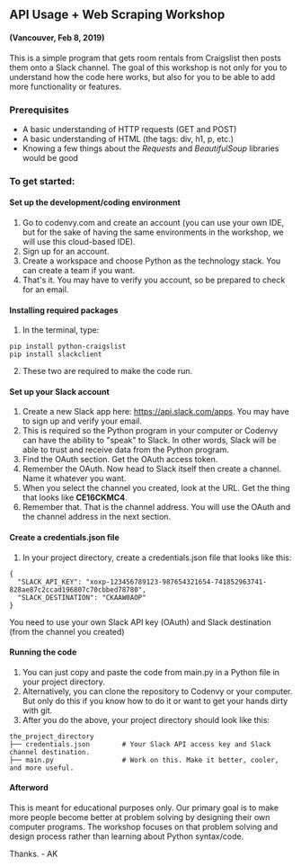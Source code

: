 ## API Usage + Web Scraping Workshop
#### (Vancouver, Feb 8, 2019)

This is a simple program that gets room rentals from Craigslist then posts them onto a Slack channel.
The goal of this workshop is not only for you to understand how the code here works, but also for you to
be able to add more functionality or features.

### Prerequisites
- A basic understanding of HTTP requests (GET and POST)
- A basic understanding of HTML (the tags: div, h1, p, etc.)
- Knowing a few things about the *Requests* and *BeautifulSoup* libraries would be good 


### To get started:
#### Set up the development/coding environment
1. Go to codenvy.com and create an account (you can use your own IDE, but for the sake of having the same
environments in the workshop, we will use this cloud-based IDE).
2. Sign up for an account.
3. Create a workspace and choose Python as the technology stack. You can create a team if you want.
4. That's it. You may have to verify you account, so be prepared to check for an email.

#### Installing required packages
1. In the terminal, type:
```
pip install python-craigslist
pip install slackclient
```
2. These two are required to make the code run.

#### Set up your Slack account
1. Create a new Slack app here: <https://api.slack.com/apps>. You may have to sign up and verify your email.
2. This is required so the Python program in your computer or Codenvy can have the ability to "speak" to Slack. 
In other words, Slack will be able to trust and receive data from the Python program.
3. Find the OAuth section. Get the OAuth access token.
3. Remember the OAuth. Now head to Slack itself then create a channel. Name it whatever you want.
4. When you select the channel you created, look at the URL. Get the thing that looks like **CE16CKMC4**.
5. Remember that. That is the channel address. You will use the OAuth and the channel address in the next section.

#### Create a **credentials.json** file
1. In your project directory, create a credentials.json file that looks like this:
```
{
  "SLACK_API_KEY": "xoxp-123456789123-987654321654-741852963741-828ae87c2ccad196807c70cbbed78780",
  "SLACK_DESTINATION": "CKAAW0AOP"
}
```
You need to use your own Slack API key (OAuth) and Slack destination (from the channel you created)

#### Running the code
1. You can just copy and paste the code from main.py in a Python file in your project directory.
2. Alternatively, you can clone the repository to Codenvy or your computer. But only do this if you know how to do it or want to 
get your hands dirty with git.
3. After you do the above, your project directory should look like this:
```
the_project_directory
├── credentials.json        # Your Slack API access key and Slack channel destination.
├── main.py                 # Work on this. Make it better, cooler, and more useful.
```

#### Afterword
This is meant for educational purposes only. Our primary goal is to make more people become better at problem solving by 
designing their own computer programs. The workshop focuses on that problem solving and design process rather than learning about
Python syntax/code.

Thanks. - AK
